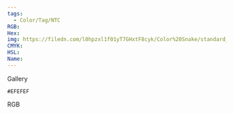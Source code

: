 ```yaml
---
tags:
  - Color/Tag/NTC
RGB:
Hex:
img: https://filedn.com/l0hpzxl1f01yT7GHxtF8cyk/Color%20Snake/standard_csv_to_svg//EFEFEF.svg
CMYK:
HSL:
Name:
---
```

Gallery
```palette
#EFEFEF
```
RGB
